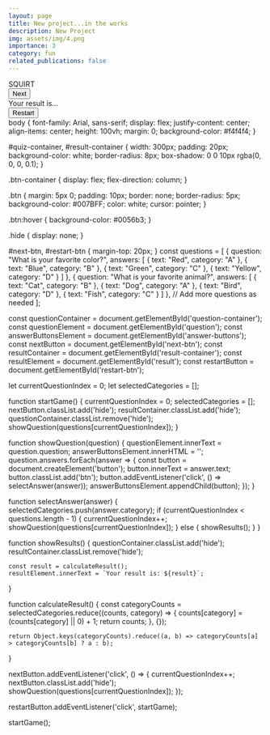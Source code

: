 ```yaml
---
layout: page
title: New project...in the works
description: New Project 
img: assets/img/4.png
importance: 3
category: fun
related_publications: false
---
```

<!DOCTYPE html>
<html lang="en">
<head>
    <meta charset="UTF-8">
    <meta name="viewport" content="width=device-width, initial-scale=1.0">
    <title>BuzzFeed Style Quiz</title>
    <link rel="stylesheet" href="styles.css">
</head>
<body>
    <div id="quiz-container">
        <div id="question-container">
            <div id="question">SQUIRT</div>
            <div id="answer-buttons" class="btn-container">
                <!-- Buttons will be generated here by JavaScript -->
            </div>
        </div>
        <button id="next-btn" class="btn hide">Next</button>
    </div>
    <div id="result-container" class="hide">
        <div id="result">Your result is...</div>
        <button id="restart-btn" class="btn">Restart</button>
    </div>
    <script src="script.js"></script>
</body>
</html>
body {
    font-family: Arial, sans-serif;
    display: flex;
    justify-content: center;
    align-items: center;
    height: 100vh;
    margin: 0;
    background-color: #f4f4f4;
}

#quiz-container, #result-container {
    width: 300px;
    padding: 20px;
    background-color: white;
    border-radius: 8px;
    box-shadow: 0 0 10px rgba(0, 0, 0, 0.1);
}

.btn-container {
    display: flex;
    flex-direction: column;
}

.btn {
    margin: 5px 0;
    padding: 10px;
    border: none;
    border-radius: 5px;
    background-color: #007BFF;
    color: white;
    cursor: pointer;
}

.btn:hover {
    background-color: #0056b3;
}

.hide {
    display: none;
}

#next-btn, #restart-btn {
    margin-top: 20px;
}
const questions = [
    {
        question: "What is your favorite color?",
        answers: [
            { text: "Red", category: "A" },
            { text: "Blue", category: "B" },
            { text: "Green", category: "C" },
            { text: "Yellow", category: "D" }
        ]
    },
    {
        question: "What is your favorite animal?",
        answers: [
            { text: "Cat", category: "B" },
            { text: "Dog", category: "A" },
            { text: "Bird", category: "D" },
            { text: "Fish", category: "C" }
        ]
    },
    // Add more questions as needed
];

const questionContainer = document.getElementById('question-container');
const questionElement = document.getElementById('question');
const answerButtonsElement = document.getElementById('answer-buttons');
const nextButton = document.getElementById('next-btn');
const resultContainer = document.getElementById('result-container');
const resultElement = document.getElementById('result');
const restartButton = document.getElementById('restart-btn');

let currentQuestionIndex = 0;
let selectedCategories = [];

function startGame() {
    currentQuestionIndex = 0;
    selectedCategories = [];
    nextButton.classList.add('hide');
    resultContainer.classList.add('hide');
    questionContainer.classList.remove('hide');
    showQuestion(questions[currentQuestionIndex]);
}

function showQuestion(question) {
    questionElement.innerText = question.question;
    answerButtonsElement.innerHTML = '';
    question.answers.forEach(answer => {
        const button = document.createElement('button');
        button.innerText = answer.text;
        button.classList.add('btn');
        button.addEventListener('click', () => selectAnswer(answer));
        answerButtonsElement.appendChild(button);
    });
}

function selectAnswer(answer) {
    selectedCategories.push(answer.category);
    if (currentQuestionIndex < questions.length - 1) {
        currentQuestionIndex++;
        showQuestion(questions[currentQuestionIndex]);
    } else {
        showResults();
    }
}

function showResults() {
    questionContainer.classList.add('hide');
    resultContainer.classList.remove('hide');

    const result = calculateResult();
    resultElement.innerText = `Your result is: ${result}`;
}

function calculateResult() {
    const categoryCounts = selectedCategories.reduce((counts, category) => {
        counts[category] = (counts[category] || 0) + 1;
        return counts;
    }, {});

    return Object.keys(categoryCounts).reduce((a, b) => categoryCounts[a] > categoryCounts[b] ? a : b);
}

nextButton.addEventListener('click', () => {
    currentQuestionIndex++;
    nextButton.classList.add('hide');
    showQuestion(questions[currentQuestionIndex]);
});

restartButton.addEventListener('click', startGame);

startGame();
